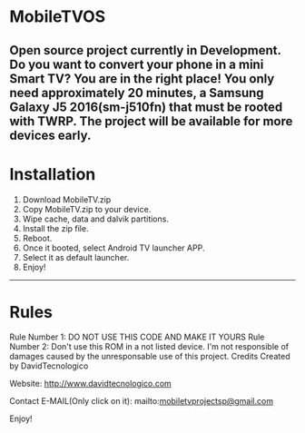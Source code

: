   
# MobileTVOS
Open source project currently in Development. Do you want to convert your phone in a mini Smart TV? You are in the right place! You only need approximately 20 minutes, a Samsung Galaxy J5 2016(sm-j510fn) that must be rooted with TWRP. The project will be available for more devices early.
-----------------------------------------------------------------------------------------------------------------------------------------------------------------------------------
# Installation
1. Download MobileTV.zip
2. Copy MobileTV.zip to your device.
3. Wipe cache, data and dalvik partitions.
4. Install the zip file.
5. Reboot.
6. Once it booted, select Android TV launcher APP.
7. Select it as default launcher.
8. Enjoy!
-----------------------------------------------------------------------------------------------------------------------------------------------------------------------------------
# Rules
Rule Number 1: DO NOT USE THIS CODE AND MAKE IT YOURS 
Rule Number 2: Don't use this ROM in a not listed device. I'm not responsible of damages caused by the unresponsable use of this project.
Credits
Created by DavidTecnologico

Website: http://www.davidtecnologico.com

Contact E-MAIL(Only click on it): mailto:mobiletvprojectsp@gmail.com

Enjoy!
